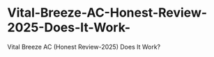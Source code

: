 # Vital-Breeze-AC-Honest-Review-2025-Does-It-Work-
Vital Breeze AC (Honest Review-2025) Does It Work?
